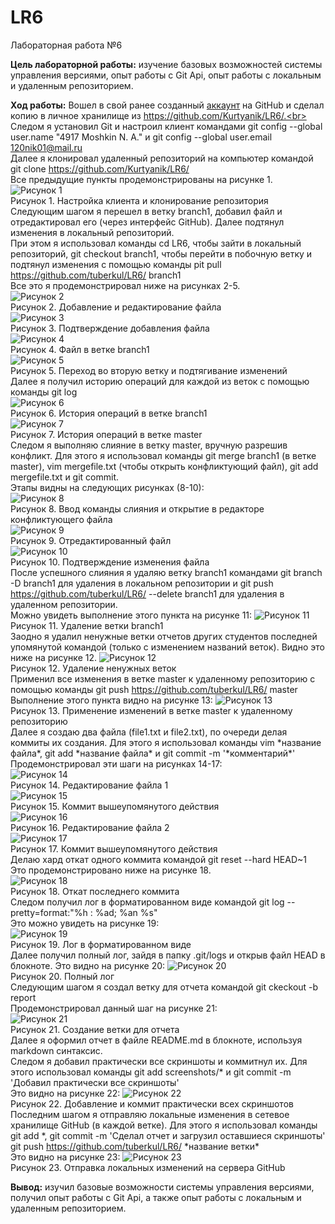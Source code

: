 # LR6
Лабораторная работа №6

**Цель лабораторной работы:** изучение базовых возможностей системы
управления версиями, опыт работы с Git Api, опыт работы с локальным и
удаленным репозиторием. 

**Ход работы:**
Вошел в свой ранее созданный [аккаунт](https://github.com/tuberkul/) на GitHub и сделал копию в личное хранилище из https://github.com/Kurtyanik/LR6/.<br>
Следом я установил Git и настроил клиент командами git config --global user.name "4917 Moshkin N. A." и git config --global user.email 120nik01@mail.ru<br>
Далее я клонировал удаленный репозиторий на компьютер командой git clone https://github.com/Kurtyanik/LR6/<br>
Все предыдущие пункты продемонстрированы на рисунке 1.<br>
	![Рисунок 1](/screenshots/1.png)<br>
	Рисунок 1. Настройка клиента и клонирование репозитория<br>
Следующим шагом я перешел в ветку branch1, добавил файл и отредактировал его (через интерфейс GitHub). Далее подтянул изменения в локальный репозиторий.<br>
При этом я использовал команды cd LR6, чтобы зайти в локальный репозиторий, git checkout branch1, чтобы перейти в побочную ветку и подтянул изменения с помощью команды pit pull https://github.com/tuberkul/LR6/ branch1<br>
Все это я продемонстрировал ниже на рисунках 2-5.<br>
	![Рисунок 2](/screenshots/2.png)<br>
	Рисунок 2. Добавление и редактирование файла<br>
	![Рисунок 3](/screenshots/3.png)<br>
	Рисунок 3. Подтверждение добавления файла<br>
	![Рисунок 4](/screenshots/4.png)<br>
	Рисунок 4. Файл в ветке branch1<br>
	![Рисунок 5](/screenshots/5.png)<br>
	Рисунок 5. Переход во вторую ветку и подтягивание изменений<br>
Далее я получил историю операций для каждой из веток с помощью команды git log<br>
	![Рисунок 6](/screenshots/6.png)<br>
	Рисунок 6. История операций в ветке branch1<br>
	![Рисунок 7](/screenshots/7.png)<br>
	Рисунок 7. История операций в ветке master<br>
Следом я выполняю слияние в ветку master, вручную разрешив конфликт. Для этого я использовал команды git merge branch1 (в ветке master), vim mergefile.txt (чтобы открыть конфликтующий файл), git add mergefile.txt и git commit.<br>
Этапы видны на следующих рисунках (8-10):<br>
	![Рисунок 8](/screenshots/8.png)<br>
	Рисунок 8. Ввод команды слияния и открытие в редакторе конфликтующего файла<br>
	![Рисунок 9](/screenshots/9.png)<br>
	Рисунок 9. Отредактированный файл<br>
	![Рисунок 10](/screenshots/10.png)<br>
	Рисунок 10. Подтверждение изменения файла<br>
После успешного слияния я удаляю ветку branch1 командами git branch -D branch1 для удаления в локальном репозитории и git push https://github.com/tuberkul/LR6/ --delete branch1 для удаления в удаленном репозитории.<br>
Можно увидеть выполнение этого пункта на рисунке 11:
	![Рисунок 11](/screenshots/11.png)<br>
	Рисунок 11. Удаление ветки branch1<br>
Заодно я удалил ненужные ветки отчетов других студентов последней упомянутой командой (только с изменением названий веток).
Видно это ниже на рисунке 12.
	![Рисунок 12](/screenshots/12.png)<br>
	Рисунок 12. Удаление ненужных веток<br>
Применил все изменения в ветке master к удаленному репозиторию с помощью команды git push https://github.com/tuberkul/LR6/ master<br>
Выполнение этого пункта видно на рисунке 13:
	![Рисунок 13](/screenshots/13.png)<br>
	Рисунок 13. Применение изменений в ветке master к удаленному репозиторию<br>
Далее я создаю два файла (file1.txt и file2.txt), по очереди делая коммиты их создания. Для этого я использовал команды vim \*название файла\*, git add \*название файла\* и git commit -m '\*комментарий\*'<br>
Продемонстрировал эти шаги на рисунках 14-17:<br>
	![Рисунок 14](/screenshots/14.png)<br>
	Рисунок 14. Редактирование файла 1<br>
	![Рисунок 15](/screenshots/15.png)<br>
	Рисунок 15. Коммит вышеупомянутого действия<br>
	![Рисунок 16](/screenshots/16.png)<br>
	Рисунок 16. Редактирование файла 2<br>
	![Рисунок 17](/screenshots/17.png)<br>
	Рисунок 17. Коммит вышеупомянутого действия<br>
Делаю хард откат одного коммита командой git reset --hard HEAD~1<br>
Это продемонстрировано ниже на рисунке 18.<br>
	![Рисунок 18](/screenshots/18.png)<br>
	Рисунок 18. Откат последнего коммита<br>
Следом получил лог в форматированном виде командой git log --pretty=format:"%h : %ad; %an %s"<br>
Это можно увидеть на рисунке 19:<br>
	![Рисунок 19](/screenshots/19.png)<br>
	Рисунок 19. Лог в форматированном виде<br>
Далее получил полный лог, зайдя в папку .git/logs и открыв файл HEAD в блокноте. Это видно на рисунке 20:
	![Рисунок 20](/screenshots/20.png)<br>
	Рисунок 20. Полный лог<br>
Следующим шагом я создал ветку для отчета командой git ckeckout -b report<br>
Продемонстрировал данный шаг на рисунке 21:<br>
	![Рисунок 21](/screenshots/21.png)<br>
	Рисунок 21. Создание ветки для отчета<br>
Далее я оформил отчет в файле README.md в блокноте, используя markdown синтаксис.<br>
Следом я добавил практически все скриншоты и коммитнул их. Для этого использовал команды git add screenshots/\* и git commit -m 'Добавил практически все скриншоты'<br>
Это видно на рисунке 22:
	![Рисунок 22](/screenshots/22.png)<br>
	Рисунок 22. Добавление и коммит практически всех скриншотов<br>
Последним шагом я отправляю локальные изменения в сетевое хранилище GitHub (в каждой ветке). Для этого я использовал команды git add \*, git commit -m 'Сделал отчет и загрузил оставшиеся скриншоты' git push https://github.com/tuberkul/LR6/ \*название ветки\*<br>
Это видно на рисунке 23:
	![Рисунок 23](/screenshots/23.png)<br>
	Рисунок 23. Отправка локальных изменений на сервера GitHub<br>

**Вывод:** изучил базовые возможности системы управления версиями, получил опыт работы с Git Api, а также опыт работы с локальным и удаленным репозиторием.